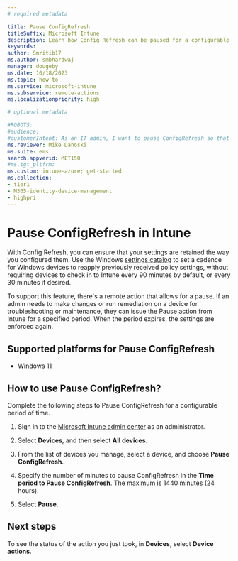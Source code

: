 ```yaml
---
# required metadata

title: Pause ConfigRefresh
titleSuffix: Microsoft Intune
description: Learn how Config Refresh can be paused for a configurable period of time, after which it's automatically re-enabled, or can be turned back on manually at any time by an IT administrator.
keywords:
author: Smritib17
ms.author: smbhardwaj
manager: dougeby
ms.date: 10/18/2023
ms.topic: how-to
ms.service: microsoft-intune
ms.subservice: remote-actions
ms.localizationpriority: high

# optional metadata

#ROBOTS:
#audience:
#customerIntent: As an IT admin, I want to pause ConfigRefresh so that I can make changes or run remediation on a device for troubleshooting or maintenance.
ms.reviewer: Mike Danoski
ms.suite: ems
search.appverid: MET150
#ms.tgt_pltfrm:
ms.custom: intune-azure; get-started
ms.collection:
- tier1
- M365-identity-device-management
- highpri
---
```


# Pause ConfigRefresh in Intune

With Config Refresh, you can ensure that your settings are retained the way you configured them. Use the Windows [settings catalog](../configuration/settings-catalog.md) to set a cadence for Windows devices to reapply previously received policy settings, without requiring devices to check in to Intune every 90 minutes by default, or every 30 minutes if desired.

To support this feature, there's a remote action that allows for a pause. If an admin needs to make changes or run remediation on a device for troubleshooting or maintenance, they can issue the Pause action from Intune for a specified period. When the period expires, the settings are enforced again.  

## Supported platforms for Pause ConfigRefresh

- Windows 11

## How to use Pause ConfigRefresh?

Complete the following steps to Pause ConfigRefresh for a configurable period of time.

1. Sign in to the [Microsoft Intune admin center](https://go.microsoft.com/fwlink/?linkid=2109431) as an administrator.

2. Select **Devices**, and then select **All devices**.

3. From the list of devices you manage, select a device, and choose **Pause ConfigRefresh**.

4. Specify the number of minutes to pause ConfigRefresh in the **Time period to Pause ConfigRefresh**. The maximum is 1440 minutes (24 hours).

5. Select **Pause**.

## Next steps

To see the status of the action you just took, in **Devices**, select **Device actions**.